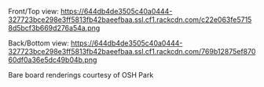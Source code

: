 Front/Top view:  https://644db4de3505c40a0444-327723bce298e3ff5813fb42baeefbaa.ssl.cf1.rackcdn.com/c22e063fe57158d5bcf3b669d276a54a.png


Back/Bottom view: https://644db4de3505c40a0444-327723bce298e3ff5813fb42baeefbaa.ssl.cf1.rackcdn.com/769b12875ef87060df0a36e5dc49b04b.png

Bare board renderings courtesy of OSH Park
